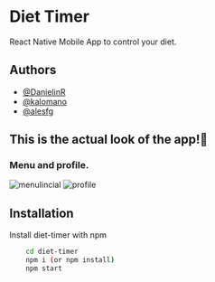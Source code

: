 
# Diet Timer

React Native Mobile App to control your diet.

## Authors

- [@DanielinR](https://github.com/DanielinR)
- [@kalomano](https://github.com/kalomano)
- [@alesfg](https://github.com/alesfg)


## This is the actual look of the app!🥗
### **Menu and profile**.

![menuIincial](https://user-images.githubusercontent.com/60990208/189161814-9f901f05-4fd6-4ee6-bd5b-43ca7f6148d4.jpg)
![profile](https://user-images.githubusercontent.com/60990208/189161963-1bbe1943-1840-4ddd-9240-519e3c5d22a3.jpg)



## Installation

Install diet-timer with npm

```bash
    cd diet-timer
    npm i (or npm install)
    npm start
```
    
